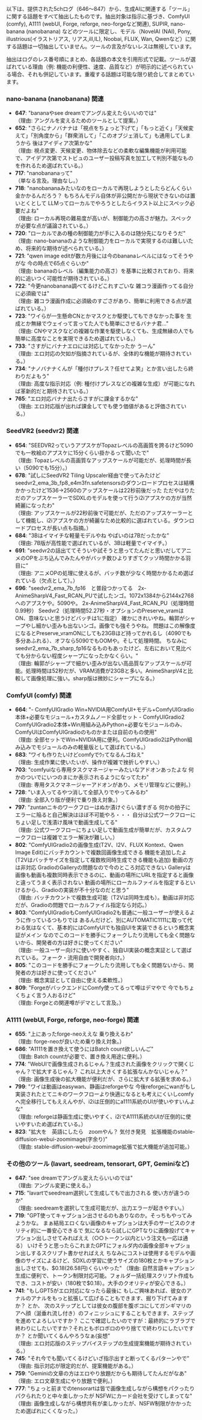 以下は、提供された5chログ（646〜847）から、生成AIに関連する「ツール」に関する話題をすべて抽出したものです。抽出対象は指示に基づき、ComfyUI (comfy), A1111 (webUI, Forge, reforge, neo-forgeなど関連), SUPIR, nano-banana (nanobanana) などのツールに限定し、モデル（NovelAI (NAI), Pony, illustrious(イラストリアス, リアス,ill,IL), Noobai, FLUX, Wan, Qwenなど）に関する話題は一切抽出していません。ツールの言及がないレスは無視しています。

抽出はログのレス番号順にまとめ、各話題の本文を引用形式で記載。ツールが選ばれている理由（例: 機能の利便性、速度、品質など）が明示的に述べられている場合、それも併記しています。重複する話題は可能な限り統合してまとめています。

### nano-banana (nanobanana) 関連
- **647**: "bananaやsee dreamでアングル変えたらいいのでは"  
  （理由: アングルを変えるためのツールとして提案。）
- **652**: "さらにナノバナナは「視点をちょっと下げて」「もっと近く」「天候変えて」「別角度から」「群衆消して」「このオブジェ消して」も通用してしまうから 後はアイディア次第かな"  
  （理由: 視点変更、天候変更、物体除去などの柔軟な編集機能が利用可能で、アイデア次第でストビュのユーザー投稿写真を加工して判別不能なものを作れるため選ばれている。）
- **717**: "nanobananaって"  
  （単なる言及。理由なし。）
- **718**: "nanobananaみたいなのをローカルで再現しようとしたらどんくらい金かかるんだろう？ もちろんモデル自体が非公開だから現状できないのは置いとくとして LLMってローカルでやろうとしたらイラスト以上にスペック必要だよね"  
  （理由: ローカル再現の難易度が高いが、制御能力の高さが魅力。スペックが必要な点が議論されている。）
- **720**: "ローカルであの種の制御能力が手に入るのは随分先になりそうだ"  
  （理由: nano-bananaのような制御能力をローカルで実現するのは難しいため、将来的な期待が述べられている。）
- **721**: "qwen image editが数カ月後には今のbananaレベルにはなってそうやがな 今の時点で65点ぐらいか"  
  （理由: bananaのレベル（編集能力の高さ）を基準に比較されており、将来的に追いつく可能性が期待されている。）
- **722**: "今更nanobanana調べてるけどこれすごいな 雑コラ漫画作ってる自分に必須級では"  
  （理由: 雑コラ漫画作成に必須級のすごさがあり、簡単に利用できる点が選ばれている。）
- **723**: "ワイらが一生懸命CNとかマスクとか駆使してもできなかった事を 生成とか無縁でウェイって言ってた人でも簡単にさせるバナナ君…"  
  （理由: CNやマスクなどの複雑な作業を駆使しなくても、生成無縁の人でも簡単に高度なことを実現できるため選ばれている。）
- **733**: "さすがにバナナエロには対応してなかったか うーん"  
  （理由: エロ対応の欠如が指摘されているが、全体的な機能が期待されている。）
- **734**: "ナノバナナくんが「種付けプレス？任せてよ笑」とか言い出したら終わりだよもう"  
  （理由: 高度な指示対応（例: 種付けプレスなどの複雑な生成）が可能になれば革新的だと期待されている。）
- **765**: "エロ対応バナナ出たらさすがに課金するかな"  
  （理由: エロ対応版が出れば課金してでも使う価値があると評価されている。）

### SeedVR2 (seedvr2) 関連
- **654**: "SEEDVR2っていうアプスケがTopazレベルの高画質を誇るけど5090でも一枚絵のアプスケに15分くらい掛かるって聞いたで"  
  （理由: Topazレベルの高画質なアップスケールが可能だが、処理時間が長い（5090でも15分）。）
- **678**: "試しにSeedVR2 Tiling Upscaler経由で使ってみたけどseedvr2_ema_3b_fp8_e4m3fn.safetensorsのダウンロードプロセスは結構かかったけど1536→2560のアップスケールは22秒前後だった ただやはりただのアップスケーラーでSDXLのモデルを使って行うi2iアプスケの方が当然綺麗になったわ"  
  （理由: アップスケールが22秒前後で可能だが、ただのアップスケーラーとして機能し、i2iアプスケの方が綺麗なため比較的に選ばれている。ダウンロードプロセスが長い点も指摘。）
- **684**: "3Bはイマイチな軽量モデルやね やばいのは7Bだったかな"  
  （理由: 7B版が高性能で選ばれているが、3Bは軽量でイマイチ。）
- **691**: "seedvr2の話出ててそういや試そうと思ってたんだと思いだしてアニメのOPをぶち込んでみたんやがバッチ数ひよりすぎてクッソ時間かかる羽目に"  
  （理由: アニメOPの処理に使えるが、バッチ数が少なく時間かかるため選ばれている（欠点として）。）
- **696**: "seedvr2_ema_7b_fp16　と普段つかってる　2x-AnimeSharpV4_Fast_RCAN_PUで試したンゴ。1072x1384から2144x2768へのアプスケや。5090や。 2x-AnimeSharpV4_Fast_RCAN_PU（処理時間0.99秒） Seedvr2（処理時間52.27秒・オプションのPreserve_vramはON、意味ないと思うけどバッチは1に指定） 確かにきれいやね。輪郭がシャープやし細かい歪みも出ないンゴ。画像でも強そうやね。 問題はこの解像度になるとPreserve_vramONにしても23GBほど持ってかれるし（4090でも多分あふれる）、オフなら5090でもOOMや。そして処理時間。 ちなみにseedvr2_ema_7b_sharp_fp16なるものもあったけど、左右において見比べても分からない程度シャープになったかなくらい。"  
  （理由: 輪郭がシャープで細かい歪みが出ない高品質なアップスケールが可能。処理時間は52秒だが、VRAM消費が23GBと多い。AnimeSharpV4と比較して画像処理に強い。sharp版は微妙にシャープになる。）

### ComfyUI (comfy) 関連
- **664**: "- ComfyUIGradio Win+NVIDIA用ComfyUI+モデル+ComfyUIGradio本体+必要なモジュール+カスタムノード全部セット - ComfyUIGradio2 ComfyUIGradio2本体+Win用組み込みPython+必要なモジュールのみ、ComfyUIはComfyUIGradioのものかまたは自前のもの使用"  
  （理由: 全部セットでWin+NVIDIA用に便利。ComfyUIGradio2はPython組み込みでモジュールのみの軽量版として選ばれている。）
- **683**: "ワイも作りたいけどcomfyでｳｯてなるんゴねえ"  
  （理由: 生成作業に使いたいが、操作が複雑で挫折しやすい。）
- **703**: "comfyuiなら専用タスクマネージャーみたいなアドオンあったよな 何かのついでにいつのまにか表示されるようになってたわ"  
  （理由: 専用タスクマネージャーアドオンがあり、メモリ管理などに便利。）
- **728**: "いま入ってるやつ消して全部入りでやってみるわ"  
  （理由: 全部入り版が便利で乗り換え対象。）
- **797**: "zuntanニキのワークフローはぬか漬けぐらい濃すぎる 何かの拍子にエラーに陥ると自己解決はほぼ不可能やろ・・・ 自分は公式ワークフローにちょい足しで浅漬け風味で動画生成してる"  
  （理由: 公式ワークフローにちょい足しで動画生成が簡単だが、カスタムワークフローは複雑でエラー解決が難しい。）
- **802**: "ComfyUIGradio2の画像生成(T2V、I2V、FLUX Kontext、Qwen Image Edit)にバッチカウントで複数回画像生成できる 機能を追加したよ(T2Vはバッチサイズを指定して複数枚同時生成できる機能も追加) 動画の方は非対応 GradioのGalleryの問題なので今のところ対応できない Galleryは画像も動画も複数同時表示できるのに、動画の場所にURLを指定すると画像と違ってうまく表示されない 動画の場所にローカルファイルを指定するといけるから、Gradioの実装が不十分なのだと思う"  
  （理由: バッチカウントで複数生成可能（T2Vは同時生成も）。動画は非対応だが、Gradioの問題でローカルファイル指定なら対応。）
- **803**: "ComfyUIGradioもComfyUIGradio2も普通に一般ユーザーが使えるように作っているつもりでは あるんだけど、別にAUTOMATIC1111に取って代わる気はなくて、基本的にはComfyUIでも独自UIを実装できるという概念実証がメイン なのでこのコードを勝手にフォークしたり流用しても全く問題ないから、開発者の方は好きに使ってください"  
  （理由: 一般ユーザー向けに使いやすく、独自UI実装の概念実証として選ばれている。フォーク・流用自由で開発者向け。）
- **805**: "このコードを勝手にフォークしたり流用しても全く問題ないから、開発者の方は好きに使ってください"  
  （理由: 概念実証として自由に使える柔軟性。）
- **809**: "ForgeがバックエンドにComfy使ってるって噂はデマやで 今でもちょくちょく言う人おるけど"  
  （理由: Forgeとの関連噂がデマとして言及。）

### A1111 (webUI, Forge, reforge, neo-forge) 関連
- **655**: "上にあったforge-neoええな 乗り換えるわ"  
  （理由: forge-neoが良いため乗り換え対象。）
- **686**: "A1111を置き換えて使うにはBatch count欲しいんご"  
  （理由: Batch countが必要で、置き換え用途に便利。）
- **774**: "WebUIで画像生成されるじゃん？生成された画像をクリックで開くじゃん？で拡大するじゃん？ これ以上大きくする拡張なんかないじゃん？"  
  （理由: 画像生成後の拡大機能が便利だが、さらに拡大する拡張を求める。）
- **799**: "ワイは動画はeasywan、静画はreforgeやな 今後reforgeにwanがもし実装されたとてニキのワークフローより快適になるとも考えにくいしcomfyへ完全移行してもええんやが、i2iは圧倒的にa1111系統のUIが使いやすいんよな"  
  （理由: reforgeは静画生成に使いやすく、i2iでA1111系統のUIが圧倒的に使いやすいため選ばれている。）
- **823**: "拡大を　英語にしたら　zoomやん？ 気付き発見　拡張機能のstable-diffusion-webui-zoomimage(字余り)"  
  （理由: stable-diffusion-webui-zoomimage拡張で拡大機能が追加可能。）

### その他のツール (lavart, seedream, tensorart, GPT, Geminiなど)
- **647**: "see dreamでアングル変えたらいいのでは"  
  （理由: アングル変更に使える。）
- **715**: "lavartでseedream選択して生成してもで出力される 使い方が違うのか"  
  （理由: seedreamを選択して生成可能だが、出力エラーが起きやすい。）
- **719**: "GPT使ってキャプション出させるのもありなのか。そっちもやってみようかな。 まぁ結局エロくない画像のキャプションは大手のサービスのクオリティ的に一番安心できるで 気になるなら試しにGPTなりに画像投げてキャプション出しさせてみればええ（○○トークン以内という注文も一応は通る） いけそうと思ったらこれまたGPTにフォルダ内の画像全部キャプション出しするスクリプト書かせればええ ちなみにコストは使用するモデルや画像のサイズによるけど、SDXLの学習に使うサイズの180枚とかキャプション出しさせても、$0.18(26.58円)くらいやった"  
  （理由: 自然言語キャプション生成に便利で、トークン制限対応可能。フォルダ一括処理スクリプト作成もでき、コストが安い（180枚で$0.18）。大手のクオリティが安心できる。）
- **741**: "もしGPT5がエロ対応になったら最後に もしご興味あれば、彼女のアナルのアナルをもっと拡張して広げることもできます、掘り下げてみますか？ とか、 次のステップとしては彼女の腹部を腹ボコにしてガンギマリのアヘ顔（涎垂れ流し付き）のフィニッシュにすることもできます、ステップを進めてよろしいですか？ ここで確認したいのですが：最終的にラブラブで終わりにしたいですか？それともボロボロのやり捨てで終わりにしたいですか？ とか聞いてくるんやろうなぁ(妄想"  
  （理由: エロ対応版のステップバイステップの生成提案機能が期待されている。）
- **745**: "それ今でも聞いてくるけどいざ指示出すと断ってくるパターンやで"  
  （理由: 指示対応が限定的だが、提案機能がある。）
- **759**: "Geminiの文章の方はエロやり放題だからも期待してたんだがなあ"  
  （理由: エロ文章生成にやり放題で便利。）
- **777**: "ちょっと前までのtensorartは皆で画像生成しながら構想をパクったりパクられたりと中々楽しかったが NSFWにカード会社を受けてしまってな"  
  （理由: 画像生成しながら構想共有が楽しかったが、NSFW制限がかかったため選ばれにくくなった。）